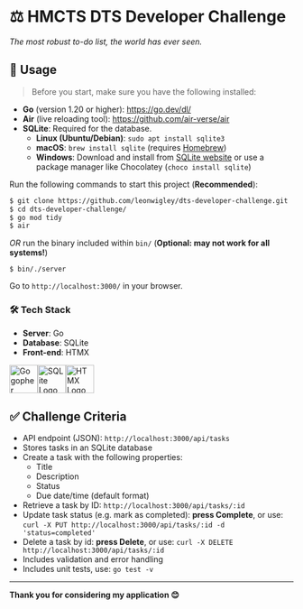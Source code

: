 # ⚖️ HMCTS DTS Developer Challenge
_The most robust to-do list, the world has ever seen._

## 🚀 Usage

> Before you start, make sure you have the following installed:

- **Go** (version 1.20 or higher): https://go.dev/dl/
- **Air** (live reloading tool): https://github.com/air-verse/air
- **SQLite**: Required for the database.
  - **Linux (Ubuntu/Debian)**: `sudo apt install sqlite3`
  - **macOS**: `brew install sqlite` (requires [Homebrew](https://brew.sh/))
  - **Windows**: Download and install from [SQLite website](https://www.sqlite.org/download.html) or use a package manager like Chocolatey (`choco install sqlite`)

Run the following commands to start this project (**Recommended**):

```bash
$ git clone https://github.com/leonwigley/dts-developer-challenge.git
$ cd dts-developer-challenge/
$ go mod tidy
$ air
```

_OR_ run the binary included within ```bin/``` (**Optional: may not work for all systems!**)
```
$ bin/./server
```

Go to ```http://localhost:3000/``` in your browser.

### 🛠️ Tech Stack 
- **Server**: Go
- **Database**: SQLite
- **Front-end**: HTMX

<img src="https://external-content.duckduckgo.com/iu/?u=https%3A%2F%2Fjuststickers.in%2Fwp-content%2Fuploads%2F2016%2F07%2Fgo-programming-language.png&f=1&nofb=1&ipt=7ac7a84b65a03543419662e947e8f6fc575353367542fe982a2417cf48d4cdad" alt="Go gopher mascot" height="50px" width="auto"><img src="https://external-content.duckduckgo.com/iu/?u=https%3A%2F%2Fassets.stickpng.com%2Fimages%2F62c46cd2a75b8945b1696713.png&f=1&nofb=1&ipt=469f09cd390a354179eaf8704603d9754186300a873f6ca655e8eccc3bc5ea35" alt="SQLite Logo" height="50" style="height: 50px; width: auto;"><img src="https://external-content.duckduckgo.com/iu/?u=https%3A%2F%2Fwww.saaspegasus.com%2Fstatic%2Fimages%2Fpegasus%2Fhtmx-icon.png&f=1&nofb=1&ipt=62a23fc13ab6a205f1077bf891c9fa166f40dbb32010cf3f2482ee0c4e44adca" alt="HTMX Logo" height="50" style="height: 50px; width: auto;">

## ✅ Challenge Criteria
- API endpoint (JSON): ```http://localhost:3000/api/tasks```
- Stores tasks in an SQLite database
- Create a task with the following properties:
  - Title
  - Description
  - Status
  - Due date/time (default format)
- Retrieve a task by ID: ```http://localhost:3000/api/tasks/:id```
- Update task status (e.g. mark as completed): **press Complete**, or use:  ```curl -X PUT http://localhost:3000/api/tasks/:id -d 'status=completed'```
- Delete a task by id: **press Delete**, or use: ```curl -X DELETE http://localhost:3000/api/tasks/:id```
- Includes validation and error handling
- Includes unit tests, use: ```go test -v```

---

__Thank you for considering my application 😊__